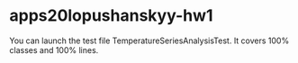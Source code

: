 # apps20lopushanskyy-hw1

You can launch the test file TemperatureSeriesAnalysisTest. 
It covers 100% classes and 100% lines.
